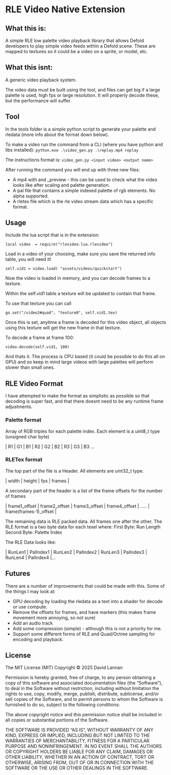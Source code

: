 # RLE Video Native Extension

## What this is:

A simple RLE low palette video playback library that allows Defold developers to play simple video feeds within a Defold scene. These are mapped to textures so it could be a video on a sprite, or model, etc.

## What this isnt:

A generic video playback system. 

The video data must be built using the tool, and files can get big if a large palette is used, high fps or large resolution. It will properly decode these, but the performance will suffer.

## Tool

In the tools folder is a simple python script to generate your palette and rledata (more info about the format down below).

To make a video run the command from a CLI (where you have python and libs installed):
```python.exe .\video_gen.py .\replay.mp4 replay```

The instructions format is:
```video_gen.py <input video> <output name>```

After running the command you will end up with three new files:
- A mp4 with and _preview - this can be used to check what the video looks like after scaling and palette generation. 
- A pal file that contains a simple indexed palette of rgb elements. No alpha supported.
- A rletex file which is the rle video stream data which has a specific format.

## Usage

Include the lua script that is in the extension:

```local video 	= require("rlevideo.lua.rlevideo")```

Load in a video of your choosing, make sure you save the returned info table, you will need it! 

```self.vid1 = video.load( "assets/videos/quickstart")```

Now the video is loaded in memory, and you can decode frames to a texture.

Within the self.vid1 table a texture will be updated to contain that frame. 

To use that texture you can call

```go.set("/video2#quad", "texture0", self.vid1.tex)```

Once this is set, anytime a frame is decoded for this video object, all objects using this texture will get the new frame in that texture.

To decode a frame at frame 100:

```video.decode(self.vid1, 100)```

And thats it. The process is CPU based (it could be possible to do this all on GPU) and so keep in mind large videos with large palettes will perform slower than small ones.

## RLE Video Format

I have attempted to make the format as simplistic as possible so that decoding is super fast, and that there doesnt need to be any runtime frame adjustments. 

### Palette format

Array of RGB triples for each palette index. Each element is a uint8_t type (unsigned char byte)

| R1 | G1 | B1 | R2 | G2 | B2 | R3 | G3 | B3 ...

### RLETex format

The top part of the file is a Header. All elements are uint32_t type.

| width | height | fps | frames | 

A secondary part of the header is a list of the frame offsets for the number of frames 

| frame1_offset | frame2_offset | frame3_offset | frame4_offset | ..... | frame(frames-1)_offset |

The remaining data is RLE packed data. All frames one after the other. 
The RLE format is a two byte data for each texel where:
First Byte: Run Length 
Second Byte: Palette Index 

The RLE Data looks like:

| RunLen1 | PalIndex1 | RunLen2 | PalIndex2 | RunLen3 | PalIndex3 | RunLen4 | PalIndex4 |...

## Futures

There are a number of improvements that could be made with this. Some of the things I may look at:
- GPU decoding by loading the rledata as a text into a shader for decode or use compute.
- Remove the offsets for frames, and have markers (this makes frame movement more annoying, so not sure)
- Add an audio track
- Add some compression (simple) - although this is not a priority for me.
- Support some different forms of RLE and Quad/Octree sampling for encoding and playback. 

## License
The MIT License (MIT)
Copyright © 2025 David Lannan

Permission is hereby granted, free of charge, to any person obtaining a copy of this software and associated documentation files (the “Software”), to deal in the Software without restriction, including without limitation the rights to use, copy, modify, merge, publish, distribute, sublicense, and/or sell copies of the Software, and to permit persons to whom the Software is furnished to do so, subject to the following conditions:

The above copyright notice and this permission notice shall be included in all copies or substantial portions of the Software.

THE SOFTWARE IS PROVIDED “AS IS”, WITHOUT WARRANTY OF ANY KIND, EXPRESS OR IMPLIED, INCLUDING BUT NOT LIMITED TO THE WARRANTIES OF MERCHANTABILITY, FITNESS FOR A PARTICULAR PURPOSE AND NONINFRINGEMENT. IN NO EVENT SHALL THE AUTHORS OR COPYRIGHT HOLDERS BE LIABLE FOR ANY CLAIM, DAMAGES OR OTHER LIABILITY, WHETHER IN AN ACTION OF CONTRACT, TORT OR OTHERWISE, ARISING FROM, OUT OF OR IN CONNECTION WITH THE SOFTWARE OR THE USE OR OTHER DEALINGS IN THE SOFTWARE.



